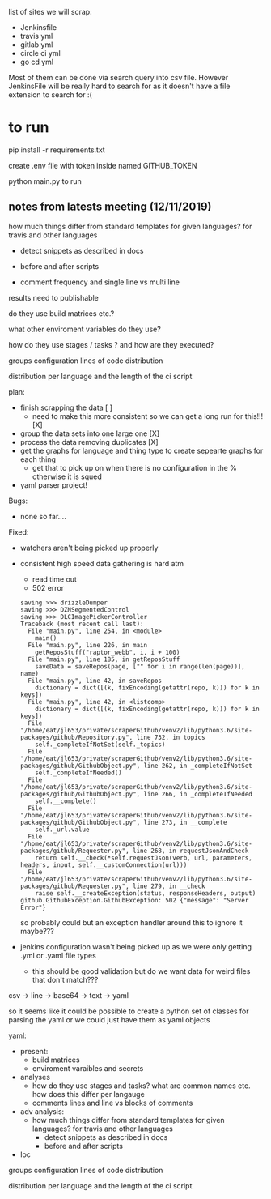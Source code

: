 list of sites we will scrap:
- Jenkinsfile
- travis yml
- gitlab yml
- circle ci yml
- go cd yml


Most of them can be done via search query into csv file. However JenkinsFile will be really hard to search for as it doesn't have a file extension to search for :(


# to run
pip install -r requirements.txt

create .env file with token inside named GITHUB_TOKEN

python main.py to run


## notes from latests meeting (12/11/2019)

how much things differ from standard templates for given languages? for travis and other languages 
- detect snippets as described in docs
- before and after scripts

- comment frequency and single line vs multi line

results need to publishable

do they use build matrices etc.?

what other enviroment variables do they use?

how do they use stages / tasks ? and how are they executed?

groups configuration lines of code distribution 

distribution per language and the length of the ci script


plan:
- finish scrapping the data [ ]
    - need to make this more consistent so we can get a long run for this!!! [X]
- group the data sets into one large one [X]
- process the data removing duplicates [X]
- get the graphs for language and thing type to create sepearte graphs for each thing
    - get that to pick up on when there is no configuration in the % otherwise it is squed
- yaml parser project!

Bugs:
- none so far....

Fixed:
- watchers aren't being picked up properly
- consistent high speed data gathering is hard atm
    - read time out 
    - 502 error
    ```log
    saving >>> drizzleDumper
    saving >>> DZNSegmentedControl
    saving >>> DLCImagePickerController
    Traceback (most recent call last):
      File "main.py", line 254, in <module>
        main()
      File "main.py", line 226, in main
        getReposStuff("raptor_webb", i, i + 100)
      File "main.py", line 185, in getReposStuff
        saveData = saveRepos(page, ["" for i in range(len(page))], name)
      File "main.py", line 42, in saveRepos
        dictionary = dict([(k, fixEncoding(getattr(repo, k))) for k in keys])
      File "main.py", line 42, in <listcomp>
        dictionary = dict([(k, fixEncoding(getattr(repo, k))) for k in keys])
      File "/home/eat/jl653/private/scraperGithub/venv2/lib/python3.6/site-packages/github/Repository.py", line 732, in topics
        self._completeIfNotSet(self._topics)
      File "/home/eat/jl653/private/scraperGithub/venv2/lib/python3.6/site-packages/github/GithubObject.py", line 262, in _completeIfNotSet
        self._completeIfNeeded()
      File "/home/eat/jl653/private/scraperGithub/venv2/lib/python3.6/site-packages/github/GithubObject.py", line 266, in _completeIfNeeded
        self.__complete()
      File "/home/eat/jl653/private/scraperGithub/venv2/lib/python3.6/site-packages/github/GithubObject.py", line 273, in __complete
        self._url.value
      File "/home/eat/jl653/private/scraperGithub/venv2/lib/python3.6/site-packages/github/Requester.py", line 268, in requestJsonAndCheck
        return self.__check(*self.requestJson(verb, url, parameters, headers, input, self.__customConnection(url)))
      File "/home/eat/jl653/private/scraperGithub/venv2/lib/python3.6/site-packages/github/Requester.py", line 279, in __check
        raise self.__createException(status, responseHeaders, output)
    github.GithubException.GithubException: 502 {"message": "Server Error"}
    ``` 
    so probably could but an exception handler around this to ignore it maybe???

- jenkins configuration wasn't being picked up as we were only getting .yml or .yaml file types
    - this should be good validation but do we want data for weird files that don't match???

csv -> line -> base64 -> text -> yaml


so it seems like it could be possible to create a python set of classes for parsing the yaml
or we could just have them as yaml objects



yaml:
- present:
  - build matrices
  - enviroment varaibles and secrets
- analyses
  - how do they use stages and tasks? what are common names etc. how does this differ per langauge
  - comments lines and line vs blocks of comments
- adv analysis:
  - how much things differ from standard templates for given languages? for travis and other languages 
    - detect snippets as described in docs
    - before and after scripts
- loc 


groups configuration lines of code distribution 

distribution per language and the length of the ci script
